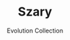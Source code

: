 ---
image_primary: img/szary_collection_evolution_finium_1-410x410.jpg
image_secondary: img/szary_collection_evolution_finium_2-1000x400.jpg
subtitle: Evolution Collection
description: "The%20Evolution%20collection%20is%20a%20more%20contemporary%20and%20streamlined%20take%20on%20the%20Classik%20collection.%20While%20more%20approachable%2C%20it%20has%20its%20own%20unique%20personality.%20Evolution%20creates%20the%20same%20stackstone-type%20architectural%20pattern%20in%20a%20decorative%20wall%2C%20but%20with%20wider%20slats%20and%20a%20less%20pronounced%203D%20effect."
title: Szary
designer: Finium
image_thumb: img/szary_collection_evolution_finium_2-410x410.jpg
href: https://finium.ca/en/decorative-walls/szary/
tags: 
  - finium
  - decorative-walls
category: decorative-walls
manufacturer: Finium
slug: /manufacturers/finium/decorative-walls/finium-szary
---